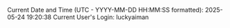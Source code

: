 Current Date and Time (UTC - YYYY-MM-DD HH:MM:SS formatted): 2025-05-24 19:20:38
Current User's Login: luckyaiman
